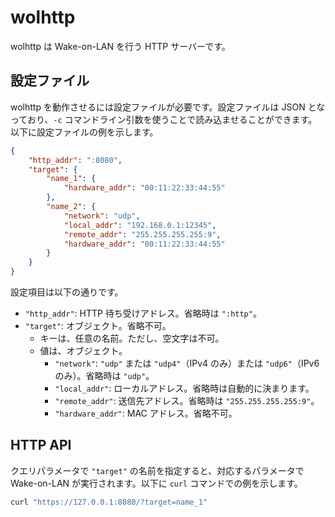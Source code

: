 # wolhttp
wolhttp は Wake-on-LAN を行う HTTP サーバーです。

## 設定ファイル
wolhttp を動作させるには設定ファイルが必要です。設定ファイルは JSON となっており、`-c` コマンドライン引数を使うことで読み込ませることができます。以下に設定ファイルの例を示します。

```json
{
    "http_addr": ":8080",
    "target": {
        "name_1": {
            "hardware_addr": "00:11:22:33:44:55"
        },
        "name_2": {
            "network": "udp",
            "local_addr": "192.168.0.1:12345",
            "remote_addr": "255.255.255.255:9",
            "hardware_addr": "00:11:22:33:44:55"
        }
    }
}
```

設定項目は以下の通りです。
- `"http_addr"`: HTTP 待ち受けアドレス。省略時は `":http"`。
- `"target"`: オブジェクト。省略不可。
    - キーは、任意の名前。ただし、空文字は不可。
    - 値は、オブジェクト。
        - `"network"`: `"udp"` または `"udp4"`（IPv4 のみ）または `"udp6"`（IPv6 のみ）。省略時は `"udp"`。
        - `"local_addr"`: ローカルアドレス。省略時は自動的に決まります。
        - `"remote_addr"`: 送信先アドレス。省略時は `"255.255.255.255:9"`。
        - `"hardware_addr"`: MAC アドレス。省略不可。

## HTTP API
クエリパラメータで `"target"` の名前を指定すると、対応するパラメータで Wake-on-LAN が実行されます。以下に `curl` コマンドでの例を示します。

```sh
curl "https://127.0.0.1:8080/?target=name_1"
```
